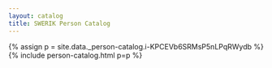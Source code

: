```yaml
---
layout: catalog
title: SWERIK Person Catalog
---
```

{% assign p = site.data._person-catalog.i-KPCEVb6SRMsP5nLPqRWydb %}
{% include person-catalog.html p=p %}

